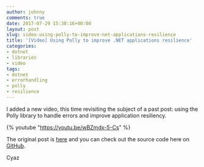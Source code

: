 ```yaml
---
author: johnny
comments: true
date: 2017-07-29 15:38:16+00:00
layout: post
slug: video-using-polly-to-improve-net-applications-resilience
title: '[Video] Using Polly to improve .NET applications resilience'
categories:
- dotnet
- libraries
- video
tags:
- dotnet
- errorhandling
- polly
- resilience
---
```


I added a new video, this time revisiting the subject of a past post: using the Polly library to handle errors and improve application resiliency.

{% youtube "https://youtu.be/wBZmdx-5-Cs" %}

The original post is [here](https://blog.codingmilitia.com/2016/11/08/simpler-error-handling-in-net-applications-using-polly/) and you can check out the source code here on [GitHub](https://github.com/joaofbantunes/PollySample).

Cyaz
